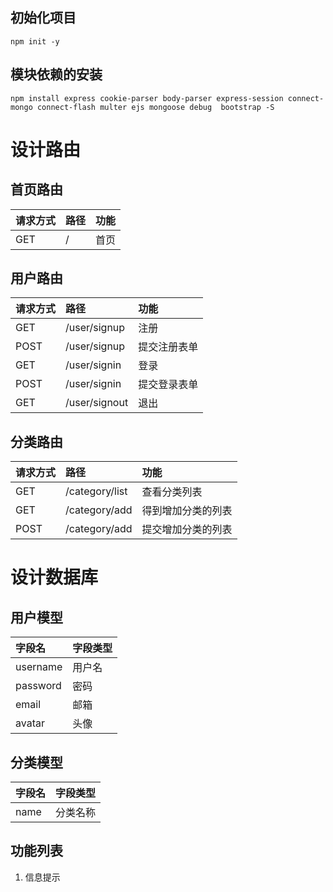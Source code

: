 ## 初始化项目
```
npm init -y
```

## 模块依赖的安装
```
npm install express cookie-parser body-parser express-session connect-mongo connect-flash multer ejs mongoose debug  bootstrap -S

```

# 设计路由
## 首页路由
|请求方式|路径|功能|
|:----|:----|:----|
|GET|/|首页|

## 用户路由
|请求方式|路径|功能|
|:----|:----|:----|
|GET|/user/signup|注册|
|POST|/user/signup|提交注册表单|
|GET|/user/signin|登录|
|POST|/user/signin|提交登录表单|
|GET|/user/signout|退出|

## 分类路由
|请求方式|路径|功能|
|:----|:----|:----|
|GET|/category/list|查看分类列表|
|GET|/category/add|得到增加分类的列表|
|POST|/category/add|提交增加分类的列表|

# 设计数据库
## 用户模型
|字段名|字段类型|
|:----|:----|
|username|用户名|
|password|密码|
|email|邮箱|
|avatar|头像|

## 分类模型
|字段名|字段类型|
|:----|:----|
|name|分类名称|

## 功能列表
1. 信息提示